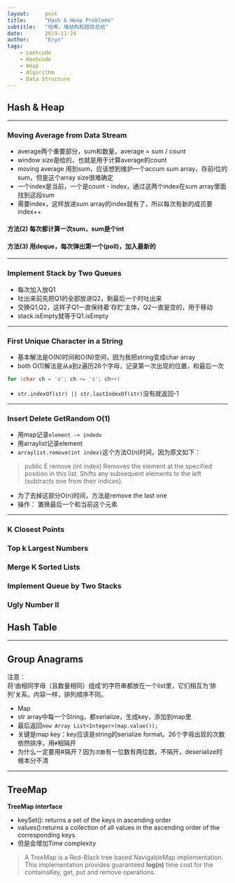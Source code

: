 ```yaml
---
layout:     post
title:      "Hash & Heap Problems"
subtitle:   "哈希，堆结构和题目总结"
date:       2019-11-24
author:     "Eryn"
tags:
    - Leetcode
    - Hashcode
    - Heap
    - Algorithm
    - Data Structure
---
```


## Hash & Heap
-------------------------
### Moving Average from Data Stream
* average两个重要部分，sum和数量，average = sum / count
* window size是给的，也就是用于计算average的count
* moving average 用到sum，应该想到维护一个accum sum array，存前i位的sum，但是这个array size很难确定
* 一个index是当前，一个是count - index，通过这两个index在sum array里面找到这段sum
* 需要index，这样放进sum array的index就有了，所以每次有新的成员要index++

#### 方法(2) 每次都计算一次sum，sum是个int
#### 方法(3) 用deque，每次弹出第一个(poll)，加入最新的

----------------------
### Implement Stack by Two Queues
* 每次加入放Q1
* 吐出来前先把Q1的全部放进Q2，剩最后一个时吐出来
* 交换Q1,Q2，这样子Q1一直保持着‘存贮’主体，Q2一直是空的，用于移动
* stack.isEmpty就等于Q1.isEmpty

-----------------------
### First Unique Character in a String
* 基本解法是O(N)时间和O(N)空间，因为我把string变成char array
* both O(1)解法是从a到z遍历26个字母，记录第一次出现的位置，和最后一次
```java
for (char ch = 'a'; ch <= 'z'; ch++)
```
* ```str.indexOf(str) || str.lastIndexOf(str)```没有就返回-1

---------------------
### Insert Delete GetRandom O(1)
* 用map记录```element -> indedx```
* 用arraylist记录element
* ```arraylist.remove(int index)```这个方法O(n)时间，因为原文如下：
> public E remove (int index)
Removes the element at the specified position in this list. Shifts any subsequent elements to the left (subtracts one from their indices).

* 为了去掉这部分O(n)时间，方法是remove the last one
* 操作： 置换最后一个和当前这个元素

-----------------------
### K Closest Points

### Top k Largest Numbers

### Merge K Sorted Lists

### Implement Queue by Two Stacks

### Ugly Number II


## Hash Table
------------------------
## Group Anagrams
注意：    
    将‘由相同字母（且数量相同）组成’的字符串都放在一个list里，它们相互为‘排列’关系，内容一样，排列顺序不同。
* Map
* str array中每一个String，都serialize，生成key，添加到map里
* 最后返回```new Array List<Integer>(map.value());```
* 关键是map key：key应该是string的serialize format。26个字母出现的次数依然排序，用```#```相隔开
* 为什么一定要用#隔开？因为```次数```有一位数有两位数，不隔开，deserialize时根本分不清

--------------------------

## TreeMap
**TreeMap interface**
* keySet(): returns a set of the keys in ascending order
* values():returns a collection of all values in the ascending order of the corresponding keys
* 但是会增加Time complexity
 > A TreeMap is a Red-Black tree based NavigableMap implementation.
   This implementation provides guaranteed **log(n)** time cost for the containsKey, get, put and remove operations. 
